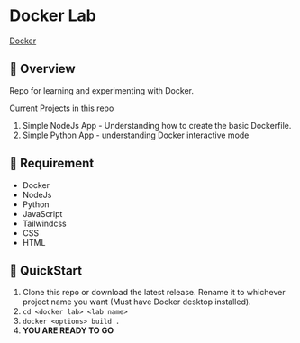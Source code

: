 # Docker Lab

[Docker](https://www.docker.com/)

## :balloon: Overview

Repo for learning and experimenting with Docker.

Current Projects in this repo

1. Simple NodeJs App - Understanding how to create the basic Dockerfile.
2. Simple Python App - understanding Docker interactive mode

## :anger: Requirement

- Docker
- NodeJs
- Python
- JavaScript
- Tailwindcss
- CSS
- HTML

## :scroll: QuickStart

1. Clone this repo or download the latest release. Rename it to whichever project name you want (Must have Docker desktop installed).
2. `cd <docker lab> <lab name>`
3. `docker <options> build .`
4. **YOU ARE READY TO GO**
